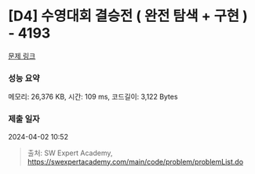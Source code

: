 # [D4] 수영대회 결승전 ( 완전 탐색 + 구현 ) - 4193 

[문제 링크](https://swexpertacademy.com/main/code/problem/problemDetail.do?contestProbId=AWKaG6_6AGQDFARV) 

### 성능 요약

메모리: 26,376 KB, 시간: 109 ms, 코드길이: 3,122 Bytes

### 제출 일자

2024-04-02 10:52



> 출처: SW Expert Academy, https://swexpertacademy.com/main/code/problem/problemList.do